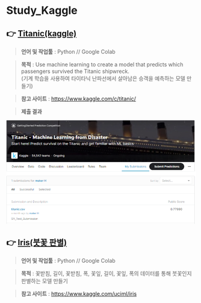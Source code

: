 # Study_Kaggle<br>
## 👉 **[Titanic(kaggle)](Titanic.ipynb)**
 
  >**언어 및 작업툴** : Python // Google Colab  
  
  >**목적** : Use machine learning to create a model that predicts which passengers survived the Titanic shipwreck.            
  >           (기계 학습을 사용하여 타이타닉 난파선에서 살아남은 승객을 예측하는 모델 만들기)
    
  >**참고 사이트** : https://www.kaggle.com/c/titanic/
  
  >**제출 결과**
  
  ![](/titanic.png)
  
## 👉 **[Iris(붓꽃 판별)](iris.ipynb)**
  >**언어 및 작업툴** : Python // Google Colab  
  
  >**목적** : 꽃받침, 길이, 꽃받침, 폭, 꽃잎, 길이, 꽃잎, 폭의 데이터를 통해 붓꽃인지 판별하는 모델 만들기	            
    
  >**참고 사이트** : https://www.kaggle.com/uciml/iris
<br>
